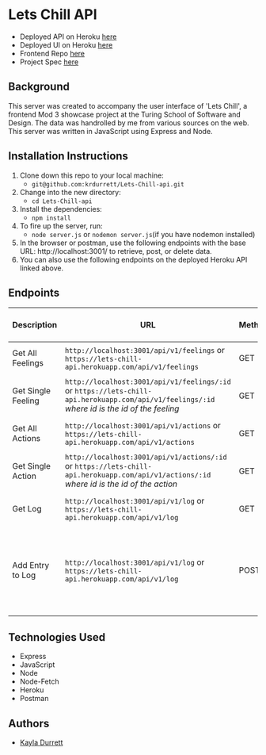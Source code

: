 # Lets Chill API


- Deployed API on Heroku [here](https://lets-chill-api.herokuapp.com/) <br>
- Deployed UI on Heroku [here](https://lets-chill-ui.herokuapp.com/) <br>
- Frontend Repo [here](https://github.com/krdurrett/Lets_Chill_ui) <br>
- Project Spec [here](https://frontend.turing.edu/projects/module-3/showcase.html)

## Background

This server was created to accompany the user interface of 'Lets Chill', a frontend Mod 3 showcase project at the Turing School of Software and Design. The data was handrolled by me from various sources on the web. This server was written in JavaScript using Express and Node.

## Installation Instructions

1. Clone down this repo to your local machine:
    - `git@github.com:krdurrett/Lets-Chill-api.git`
2. Change into the new directory:
    - `cd Lets-Chill-api`
3. Install the dependencies:
    - `npm install`
4. To fire up the server, run:
    - `node server.js` or `nodemon server.js`(if you have nodemon installed)
5. In the browser or postman, use the following endpoints with the base URL: http://localhost:3001/ to retrieve, post, or delete data. 
6. You can also use the following endpoints on the deployed Heroku API linked above. 

## Endpoints

| Description | URL         | Method      | Required Properties for Request | Sample Sucessful Response |
| ----------- | ----------- | ----------- | ------------------------------- | ------------------------- |
| Get All Feelings | `http://localhost:3001/api/v1/feelings` or `https://lets-chill-api.herokuapp.com/api/v1/feelings` | GET | none | array containing all feeling objects |    
| Get Single Feeling | `http://localhost:3001/api/v1/feelings/:id` or `https://lets-chill-api.herokuapp.com/api/v1/feelings/:id` <br> *where id is the id of the feeling* | GET | none | object containing information on a single feeling |
| Get All Actions | `http://localhost:3001/api/v1/actions` or `https://lets-chill-api.herokuapp.com/api/v1/actions` | GET | none | array containing all action objects | 
| Get Single Action | `http://localhost:3001/api/v1/actions/:id` or `https://lets-chill-api.herokuapp.com/api/v1/actions/:id` <br> *where id is the id of the action* | GET | none | object containing information on a single action |
| Get Log | `http://localhost:3001/api/v1/log` or `https://lets-chill-api.herokuapp.com/api/v1/log` | GET | none | array containing all log entries |
| Add Entry to Log | `http://localhost:3001/api/v1/log` or `https://lets-chill-api.herokuapp.com/api/v1/log` | POST | `{ "date": "1/28/2022", "feeling": "Calm", "action": "Prioritize Sleep", "helped": true}` | `{ "id": 1646161483052, "date": "1/28/2022", "feeling": "Calm", "action": "Prioritize Sleep", "helped": true }` |


## Technologies Used

- Express
- JavaScript
- Node
- Node-Fetch
- Heroku
- Postman

## Authors

- [Kayla Durrett](https://github.com/krdurrett)
